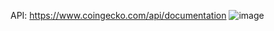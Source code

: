 API: https://www.coingecko.com/api/documentation
![image](https://github.com/EmelieH-cloud/CryptoScanner/assets/137898083/ea33af55-e6cc-4939-938d-0181105280a4)
